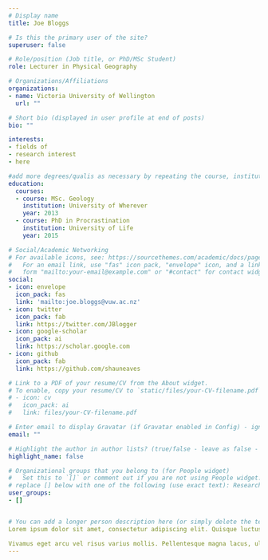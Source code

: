 ```yaml
---
# Display name
title: Joe Bloggs

# Is this the primary user of the site?
superuser: false

# Role/position (Job title, or PhD/MSc Student)
role: Lecturer in Physical Geography

# Organizations/Affiliations
organizations:
- name: Victoria University of Wellington
  url: ""

# Short bio (displayed in user profile at end of posts)
bio: ""

interests:
- fields of
- research interest
- here

#add more degrees/qualis as necessary by repeating the course, institution, year for each one
education:
  courses:
  - course: MSc. Geology
    institution: University of Wherever
    year: 2013
  - course: PhD in Procrastination
    institution: University of Life
    year: 2015

# Social/Academic Networking
# For available icons, see: https://sourcethemes.com/academic/docs/page-builder/#icons
#   For an email link, use "fas" icon pack, "envelope" icon, and a link in the
#   form "mailto:your-email@example.com" or "#contact" for contact widget.
social:
- icon: envelope
  icon_pack: fas
  link: 'mailto:joe.bloggs@vuw.ac.nz'
- icon: twitter
  icon_pack: fab
  link: https://twitter.com/JBlogger
- icon: google-scholar
  icon_pack: ai
  link: https://scholar.google.com
- icon: github
  icon_pack: fab
  link: https://github.com/shauneaves

# Link to a PDF of your resume/CV from the About widget.
# To enable, copy your resume/CV to `static/files/your-CV-filename.pdf` and uncomment the lines below.
# - icon: cv
#   icon_pack: ai
#   link: files/your-CV-filename.pdf

# Enter email to display Gravatar (if Gravatar enabled in Config) - ignore this?
email: ""

# Highlight the author in author lists? (true/false - leave as false - this is unoperational at present)
highlight_name: false

# Organizational groups that you belong to (for People widget)
#   Set this to `[]` or comment out if you are not using People widget.
# replace [] below with one of the following (use exact text): Researchers, Grad Students, Technicians, Visitors, Alumni
user_groups:
- []


# You can add a longer person description here (or simply delete the text below to have no text on your page)
Lorem ipsum dolor sit amet, consectetur adipiscing elit. Quisque luctus ac nulla eu malesuada. Ut varius purus sit amet ligula dapibus, vitae volutpat ipsum pulvinar. Aliquam faucibus sagittis velit sed maximus. Vivamus rhoncus ligula massa, fringilla facilisis risus malesuada eget. In ultricies pretium egestas. Morbi pharetra dui non lectus imperdiet, ut scelerisque nibh hendrerit. Etiam dignissim tincidunt massa, ac facilisis turpis commodo in. Vivamus porta non ligula in finibus. Nunc congue tortor ligula, eget maximus lectus vestibulum eget. Mauris porttitor, nisi vitae lacinia congue, tortor odio hendrerit est, quis ultricies ipsum diam non arcu. Aenean sollicitudin ante eu malesuada porttitor. Sed sagittis libero tincidunt feugiat suscipit. Maecenas a placerat quam. Sed aliquet turpis et diam sollicitudin, quis pellentesque erat tempor.

Vivamus eget arcu vel risus varius mollis. Pellentesque magna lacus, ultricies sit amet condimentum non, tempus elementum dui. Nam elit mauris, tempus et velit molestie, blandit scelerisque quam. Donec pretium mauris sit amet ligula tristique gravida. Pellentesque habitant morbi tristique senectus et netus et malesuada fames ac turpis egestas. Vivamus diam ipsum, laoreet quis justo in, tincidunt tempus augue. Proin porttitor finibus luctus. Curabitur ac massa ultrices turpis ultrices eleifend id fermentum neque. Vestibulum imperdiet commodo massa, eu consequat massa viverra sed. Donec tempor maximus convallis. Ut eget turpis varius augue rutrum ultricies at a velit. Vestibulum ante ipsum primis in faucibus orci luctus et ultrices posuere cubilia curae; Integer pellentesque velit at accumsan cursus. Proin vitae tincidunt mi, vel blandit nisi. In congue dolor sem, id tempor dolor vestibulum congue. Nam id mollis nisi, in aliquet mi.
---
```

